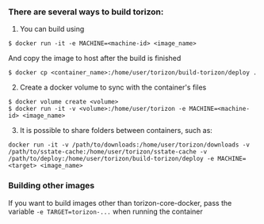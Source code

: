 ### There are several ways to build torizon:

1. You can build using 
```
$ docker run -it -e MACHINE=<machine-id> <image_name>
```
And copy the image to host after the build is finished
```
$ docker cp <container_name>:/home/user/torizon/build-torizon/deploy .
```

2. Create a docker volume to sync with the container's files
```
$ docker volume create <volume>
$ docker run -it -v <volume>:/home/user/torizon -e MACHINE=<machine-id> <image_name>
```

3. It is possible to share folders between containers, such as:
```
docker run -it -v /path/to/downloads:/home/user/torizon/downloads -v /path/to/sstate-cache:/home/user/torizon/sstate-cache -v /path/to/deploy:/home/user/torizon/build-torizon/deploy -e MACHINE=<target> <image_name>
```

### Building other images

If you want to build images other than torizon-core-docker, pass the variable `-e TARGET=torizon-...` when running the container